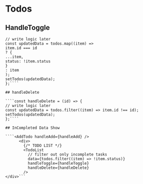 # Todos

## HandleToggle

`````const handleToggle = (id) => {
// write logic later
const updatedData = todos.map((item) =>
item.id === id
? {
...item,
status: !item.status
}
: item
);
setTodos(updatedData);
};````

## handleDelete

````const handleDelete = (id) => {
// write logic later
const updatedData = todos.filter((item) => item.id !== id);
setTodos(updatedData);
};````

## InCompleted Data Show

````<AddTodo handleAdd={handleAdd} />
      <div>
        {/* TODO LIST */}
        <TodoList
          // filter out only incomplete tasks
          data={todos.filter((item) => !item.status)}
          handleToggle={handleToggle}
          handleDelete={handleDelete}
        />
</div>```
`````

